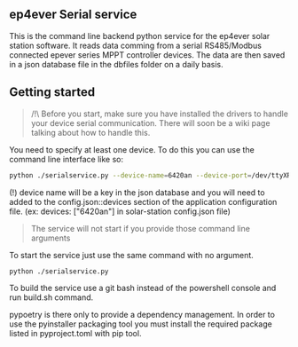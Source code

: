 ## ep4ever Serial service

This is the command line backend python service for the ep4ever solar station software.
It reads data comming from a serial RS485/Modbus connected epever series MPPT controller devices.
The data are then saved in a json database file in the dbfiles folder on a daily basis.

## Getting started

> /!\ Before you start, make sure you have installed the drivers to handle your device serial communication.
> There will soon be a wiki page talking about how to handle this.

You need to specify at least one device.
To do this you can use the command line interface like so:

```sh
python ./serialservice.py --device-name=6420an --device-port=/dev/ttyXRUSB0
```
(!) device name will be a key in the json database and you will need to added to the config.json::devices section
of the application configuration file. (ex: devices: ["6420an"] in solar-station config.json file)

> The service will not start if you provide those command line arguments

To start the service just use the same command with no argument.

```sh
python ./serialservice.py
```

To build the service use a git bash instead of the powershell console and run build.sh
command.

pypoetry is there only to provide a dependency management.
In order to use the pyinstaller packaging tool you must install the required package
listed in pyproject.toml with pip tool.
